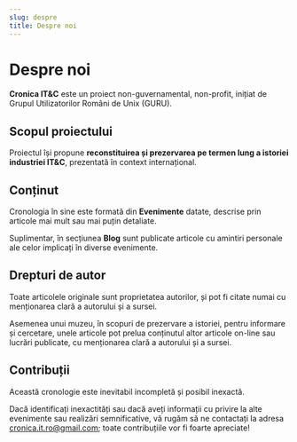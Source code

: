 ```yaml
---
slug: despre
title: Despre noi
---
```


# Despre noi

**Cronica IT&C** este un proiect non-guvernamental, non-profit, inițiat de
Grupul Utilizatorilor Români de Unix (GURU).

## Scopul proiectului

Proiectul își propune **reconstituirea și prezervarea pe termen lung
a istoriei industriei IT&C**, prezentată în context internațional.

## Conținut

Cronologia în sine este formată din **Evenimente** datate, descrise
prin articole mai mult sau mai puțin detaliate.

Suplimentar, în secțiunea **Blog** sunt publicate articole cu amintiri
personale ale celor implicați în diverse evenimente.

## Drepturi de autor

Toate articolele originale sunt proprietatea autorilor, și pot fi citate
numai cu menționarea clară a autorului și a sursei.

Asemenea unui muzeu, în scopuri de prezervare a istoriei,
pentru informare și cercetare, unele articole pot prelua conținutul
altor articole on-line sau lucrări publicate,
cu menționarea clară a autorului și a sursei.

## Contribuții

Această cronologie este inevitabil incompletă și posibil inexactă.

Dacă identificați inexactități sau dacă aveți informații cu privire la
alte evenimente sau realizări semnificative,
vă rugăm să ne contactați la adresa
[cronica.it.ro@gmail.com](mailto:cronica.it.ro@gmail.com);
toate contribuțiile vor fi foarte apreciate!
